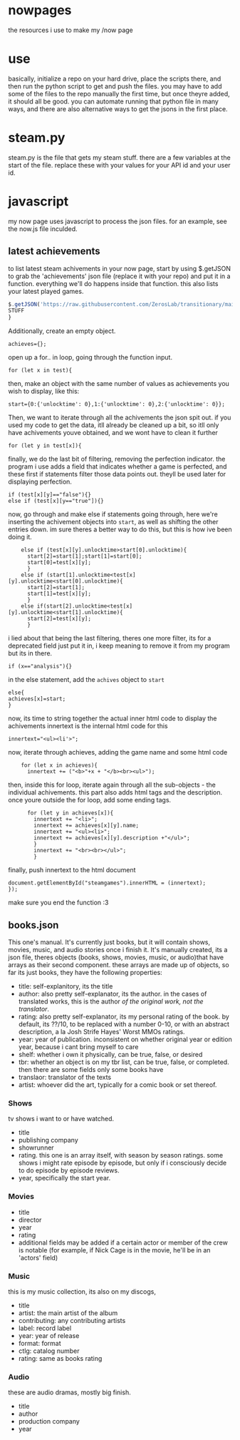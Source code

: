 # nowpages
the resources i use to make my /now page

# use
basically, initialize a repo on your hard drive, place the scripts there, and then run the python script to get and push the files. you may have to add some of the files to the repo manually the first time, but once theyre added, it should all be good. you can automate running that python file in many ways, and there are also alternative ways to get the jsons in the first place. 


# steam.py
steam.py is the file that gets my steam stuff. there are a few variables at the start of the file. replace these with your values for your API id and your user id.

# javascript
my now page uses javascript to process the json files. 
for an example, see the now.js file inculded.

## latest achievements
to list latest steam achivements in your now page, start by using $.getJSON to grab the 'achievements' json file (replace it with your repo) and put it in a function. everything we'll do happens inside that function. this also lists your latest played games.
```JavaScript
$.getJSON('https://raw.githubusercontent.com/ZerosLab/transitionary/main/achievements.json', function(test) {
STUFF
}
```


Additionally, create an empty object. 
```
achieves={};
```
open up a for.. in loop, going through the function input. 
```
for (let x in test){
```
then, make an object with the same number of values as achievements you wish to display, like this:
```
start={0:{'unlocktime': 0},1:{'unlocktime': 0},2:{'unlocktime': 0}};
```
Then, we want to iterate through all the achivements the json spit out. if you used my code to get the data, itll already be cleaned up a bit, so itll only have achivements youve obtained, and we wont have to clean it further 
```
for (let y in test[x]){
```
finally, we do the last bit of filtering, removing the perfection indicator. the program i use adds a field that indicates whether a game is perfected, and these first if statements filter those data points out. theyll be used later for displaying perfection. 
```
if (test[x][y]=="false"){}
else if (test[x][y=="true"]){}
```
now, go through and make else if statements going through, here we're inserting the achivement objects into `start`, as well as shifting the other entries down. im sure theres a better way to do this, but this is how ive been doing it.
```
    else if (test[x][y].unlocktime>start[0].unlocktime){
      start[2]=start[1];start[1]=start[0];
      start[0]=test[x][y];
      }
    else if (start[1].unlocktime<test[x][y].unlocktime<start[0].unlocktime){
      start[2]=start[1];
      start[1]=test[x][y];
      }
    else if(start[2].unlocktime<test[x][y].unlocktime<start[1].unlocktime){
      start[2]=test[x][y];
      }
```

i lied about that being the last filtering, theres one more filter, its for a deprecated field just put it in, i keep meaning to remove it from my program but its in there. 
```
if (x=="analysis"){}
```
in the else statement, add the `achives` object to `start`
```
else{
achieves[x]=start;
}
```
now, its time to string together the actual inner html code to display the achivements
innertext is the internal html code for this 
```
innertext="<ul><li'>";
```
now, iterate through achieves, adding the game name and some html code
```
    for (let x in achieves){
      innertext += ("<b>"+x + "</b><br><ul>");
```
then, inside this for loop, iterate again through all the sub-objects - the individual achivements. this part also adds html tags and the description. once youre outside the for loop, add some ending tags.
```
      for (let y in achieves[x]){
        innertext += "<li>";
        innertext += achieves[x][y].name;
        innertext += "<ul><li>";
        innertext += achieves[x][y].description +"</ul>";
        }
        innertext += "<br><br></ul>";
        }
```
finally, push innertext to the html document
```
document.getElementById("steamgames").innerHTML = (innertext);
});
```
make sure you end the function :3
## books.json
This one's manual. It's currently just books, but it will contain shows, movies, music, and audio stories once i finish it. It's manually created, its a json file, theres objects (books, shows, movies, music, or audio)that have arrays as their second component. these arrays are made up of objects, so far its just books, they have the following properties:
- title: self-explanitory, its the title
- author: also pretty self-explanator, its the author. in the cases of translated works, this is the author *of the original work, not the translator*.
- rating: also pretty self-explanator, its my personal rating of the book. by default, its ??/10, to be replaced with a number 0-10, or with an abstract description, a la Josh Strife Hayes' Worst MMOs ratings.
- year: year of publication. inconsistent on whether original year or edition year, because i cant bring myself to care
- shelf: whether i own it physically, can be true, false, or desired
- tbr: whether an object is on my tbr list, can be true, false, or completed.
then there are some fields only some books have
- translaor: translator of the texts
- artist: whoever did the art, typically for a comic book or set thereof. 

### Shows
tv shows i want to or have watched. 
- title
- publishing company
- showrunner
- rating. this one is an array itself, with season by season ratings. some shows i might rate episode by episode, but only if i consciously decide to do episode by episode reviews.
- year, specifically the start year.

### Movies
- title
- director
- year
- rating
- additional fields may be added if a certain actor or member of the crew is notable (for example, if Nick Cage is in the movie, he'll be in an 'actors' field)

### Music
this is my music collection, its also on my discogs,
- title
- artist: the main artist of the album
- contributing: any contributing artists
- label: record label
- year: year of release
- format: format
- ctlg: catalog number
- rating: same as books rating 

### Audio
these are audio dramas, mostly big finish. 
- title
- author
- production company
- year

